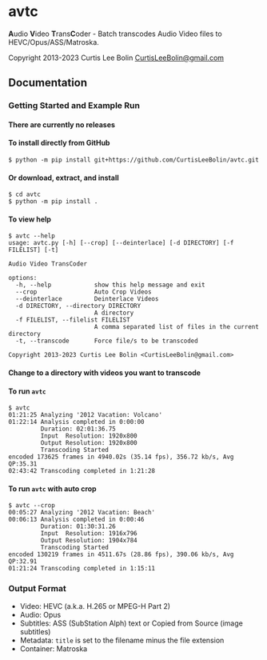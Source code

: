 avtc
====

**A**udio **V**ideo **T**rans**C**oder - Batch transcodes Audio Video files to HEVC/Opus/ASS/Matroska.

Copyright 2013-2023 Curtis Lee Bolin <CurtisLeeBolin@gmail.com>

Documentation
-------------

### Getting Started and Example Run

#### There are currently no releases
#### To install directly from GitHub

```
$ python -m pip install git+https://github.com/CurtisLeeBolin/avtc.git
```

#### Or download, extract, and install

```
$ cd avtc
$ python -m pip install .
```

#### To view help

```
$ avtc --help
usage: avtc.py [-h] [--crop] [--deinterlace] [-d DIRECTORY] [-f FILELIST] [-t]

Audio Video TransCoder

options:
  -h, --help            show this help message and exit
  --crop                Auto Crop Videos
  --deinterlace         Deinterlace Videos
  -d DIRECTORY, --directory DIRECTORY
                        A directory
  -f FILELIST, --filelist FILELIST
                        A comma separated list of files in the current directory
  -t, --transcode       Force file/s to be transcoded

Copyright 2013-2023 Curtis Lee Bolin <CurtisLeeBolin@gmail.com>
```

#### Change to a directory with videos you want to transcode
#### To run `avtc`

```
$ avtc
01:21:25 Analyzing '2012 Vacation: Volcano'
01:22:14 Analysis completed in 0:00:00
         Duration: 02:01:36.75
         Input  Resolution: 1920x800
         Output Resolution: 1920x800
         Transcoding Started
encoded 173625 frames in 4940.02s (35.14 fps), 356.72 kb/s, Avg QP:35.31
02:43:42 Transcoding completed in 1:21:28
```

#### To run `avtc` with auto crop

```
$ avtc --crop
00:05:27 Analyzing '2012 Vacation: Beach'
00:06:13 Analysis completed in 0:00:46
         Duration: 01:30:31.26
         Input  Resolution: 1916x796
         Output Resolution: 1904x784
         Transcoding Started
encoded 130219 frames in 4511.67s (28.86 fps), 390.06 kb/s, Avg QP:32.91
01:21:24 Transcoding completed in 1:15:11
```

### Output Format

* Video: HEVC (a.k.a. H.265 or MPEG-H Part 2)
* Audio: Opus
* Subtitles: ASS (SubStation Alph) text or Copied from Source (image subtitles)
* Metadata: `title` is set to the filename minus the file extension
* Container: Matroska
